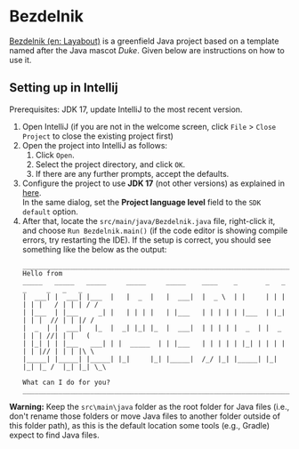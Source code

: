 # Bezdelnik

[Bezdelnik (en: Layabout)](https://www.youtube.com/watch?v=Aa4mlE4VlVk) is a greenfield Java project based on a template named after the Java mascot _Duke_. Given below are instructions on how to use it.

## Setting up in Intellij

Prerequisites: JDK 17, update IntelliJ to the most recent version.

1. Open IntelliJ (if you are not in the welcome screen, click `File` > `Close Project` to close the existing project first)
1. Open the project into IntelliJ as follows:
   1. Click `Open`.
   1. Select the project directory, and click `OK`.
   1. If there are any further prompts, accept the defaults.
1. Configure the project to use **JDK 17** (not other versions) as explained in [here](https://www.jetbrains.com/help/idea/sdk.html#set-up-jdk).<br>
   In the same dialog, set the **Project language level** field to the `SDK default` option.
1. After that, locate the `src/main/java/Bezdelnik.java` file, right-click it, and choose `Run Bezdelnik.main()` (if the code editor is showing compile errors, try restarting the IDE). If the setup is correct, you should see something like the below as the output:
   ```
   ________________________________________________________________________________________________________
   Hello from
   _____   _____   _____     _____     _____    ____    _       _   _   _     _   _   _ 
   |  ___| |  ___| |___  |   |  _  |   |  ___|  |  _ \  | |     | | | | | |   / | | | / / 
   | |___  | |___     _| |   | | | |   | |___   | | | | | |___  | |_| | | |  // | | |/ /
   |  _  | |  ___|   |_  |  _| |_| |_  |  ___|  | | | | |  _  | |  _  | | | //| | |   (
   | |_| | | |___   ___| | |  _____  | | |___   | | | | | |_| | | | | | | |// | | | |\ \
   |_____| |_____| |_____| |_|     |_| |_____|  /_/ |_| |_____| |_| |_| |_ /  |_| |_| \_\ 

   What can I do for you?
   ________________________________________________________________________________________________________
   ```

**Warning:** Keep the `src\main\java` folder as the root folder for Java files (i.e., don't rename those folders or move Java files to another folder outside of this folder path), as this is the default location some tools (e.g., Gradle) expect to find Java files.
